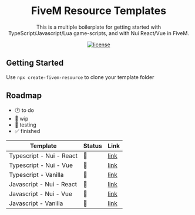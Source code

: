 <h1 align="center">FiveM Resource Templates</h1>

<div align="center">
This is a multiple boilerplate for getting started with TypeScript/Javascript/Lua game-scripts, and with Nui React/Vue in FiveM.
</div>

<div align="center">

[![license](https://img.shields.io/badge/license-MIT-blue.svg)]()

</div>

## Getting Started

Use `npx create-fivem-resource` to clone your template folder

## Roadmap

- 🕑 to do
- 🚧 wip
- 🧪 testing
- ✅ finished

| Template                 | Status | Link                                                                                               |
| ------------------------ | ------ | -------------------------------------------------------------------------------------------------- |
| Typescript - Nui - React | 🧪     | [link](https://github.com/heeyzim/fivem-resource-templates/tree/main/typescript-nui-react) |
| Typescript - Nui - Vue   | 🧪     | [link](https://github.com/heeyzim/fivem-resource-templates/tree/main/typescript-nui-vue)   |
| Typescript - Vanilla     | 🧪     | [link](https://github.com/heeyzim/fivem-resource-templates/tree/main/typescript-vanilla)   |
| Javascript - Nui - React | 🧪     | [link](https://github.com/heeyzim/fivem-resource-templates/tree/main/javascript-nui-react) |
| Javascript - Nui - Vue   | 🧪     | [link](https://github.com/heeyzim/fivem-resource-templates/tree/main/javascript-nui-vue)   |
| Javascript - Vanilla     | 🧪     | [link](https://github.com/heeyzim/fivem-resource-templates/tree/main/javascript-vanilla)   |